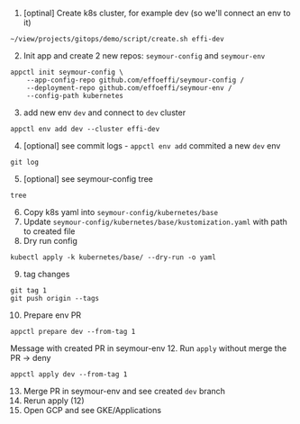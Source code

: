 1. [optinal] Create k8s cluster, for example dev (so we'll connect an env to it)
```
~/view/projects/gitops/demo/script/create.sh effi-dev
```
2. Init app and create 2 new repos: `seymour-config` and `seymour-env`
```
appctl init seymour-config \
    --app-config-repo github.com/effoeffi/seymour-config /
    --deployment-repo github.com/effoeffi/seymour-env /
    --config-path kubernetes
```
3. add new env `dev` and connect to `dev` cluster
```
appctl env add dev --cluster effi-dev
```
4. [optional] see commit logs - `appctl env add` commited a new `dev` env
```
git log
```
5. [optional] see seymour-config tree
```
tree
```
6. Copy k8s yaml into `seymour-config/kubernetes/base`
7. Update `seymour-config/kubernetes/base/kustomization.yaml` with path to created file
8. Dry run config
```
kubectl apply -k kubernetes/base/ --dry-run -o yaml
```
9. tag changes
```
git tag 1
git push origin --tags
```
10. Prepare env PR
```
appctl prepare dev --from-tag 1
```
Message with created PR in seymour-env
12. Run `apply` without merge the PR -> deny
```
appctl apply dev --from-tag 1
```
13. Merge PR in seymour-env and see created `dev` branch
14. Rerun apply (12)
15. Open GCP and see GKE/Applications
